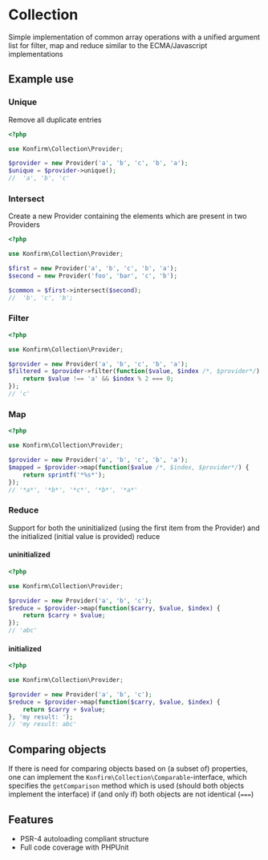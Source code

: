 # Collection
Simple implementation of common array operations with a unified argument list for filter, map and reduce similar to the ECMA/Javascript implementations 

## Example use

### Unique
Remove all duplicate entries
```php
<?php

use Konfirm\Collection\Provider;

$provider = new Provider('a', 'b', 'c', 'b', 'a');
$unique = $provider->unique();
//  'a', 'b', 'c'
```

### Intersect
Create a new Provider containing the elements which are present in two Providers
```php
<?php

use Konfirm\Collection\Provider;

$first = new Provider('a', 'b', 'c', 'b', 'a');
$second = new Provider('foo', 'bar', 'c', 'b');

$common = $first->intersect($second);
//  'b', 'c', 'b';
```

### Filter
```php
<?php

use Konfirm\Collection\Provider;

$provider = new Provider('a', 'b', 'c', 'b', 'a');
$filtered = $provider->filter(function($value, $index /*, $provider*/) {
	return $value !== 'a' && $index % 2 === 0;
});
// 'c'
```

### Map
```php
<?php

use Konfirm\Collection\Provider;

$provider = new Provider('a', 'b', 'c', 'b', 'a');
$mapped = $provider->map(function($value /*, $index, $provider*/) {
	return sprintf('*%s*');
});
// '*a*', '*b*', '*c*', '*b*', '*a*'   
```

### Reduce
Support for both the uninitialized (using the first item from the Provider) and the initialized (initial value is provided) reduce

#### uninitialized
```php
<?php

use Konfirm\Collection\Provider;

$provider = new Provider('a', 'b', 'c');
$reduce = $provider->map(function($carry, $value, $index) {
	return $carry + $value;
});
// 'abc'   
```

#### initialized
```php
<?php

use Konfirm\Collection\Provider;

$provider = new Provider('a', 'b', 'c');
$reduce = $provider->map(function($carry, $value, $index) {
	return $carry + $value;
}, 'my result: ');
// 'my result: abc'   
```


## Comparing objects
If there is need for comparing objects based on (a subset of) properties, one can implement the `Konfirm\Collection\Comparable`-interface, which specifies the `getComparison` method which is used (should both objects implement the interface) if (and only if) both objects are not identical (`===`) 


## Features

* PSR-4 autoloading compliant structure
* Full code coverage with PHPUnit
